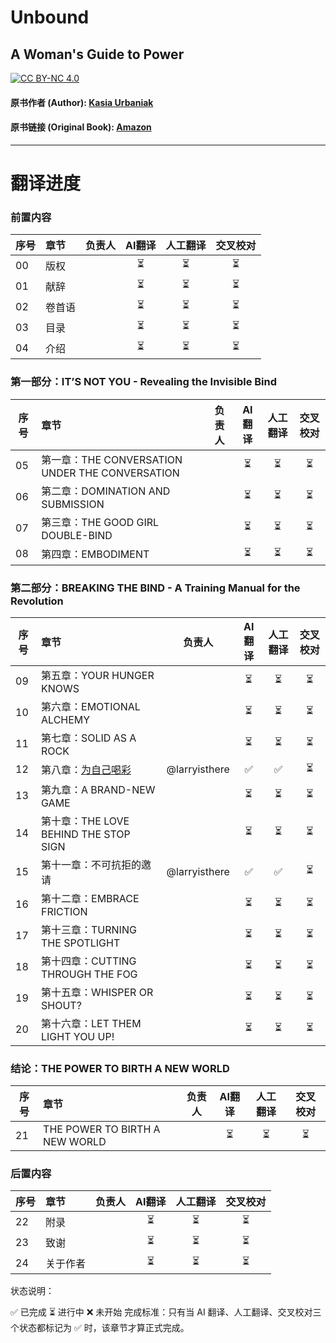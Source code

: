 # Unbound
## A Woman's Guide to Power
[![CC BY-NC 4.0](https://camo.githubusercontent.com/2bc4e666f8b443d92da95ad43dcfb1b4ebed4ea52bb62fc219b00e76b3aa8635/68747470733a2f2f696d672e736869656c64732e696f2f62616467652f4c6963656e73652d434325323042592d2d4e43253230342e302d6c69676874677265792e737667)](https://creativecommons.org/licenses/by-nc/4.0/)
#### 原书作者 (Author): [Kasia Urbaniak](https://www.kasiaurbaniak.com/)
#### 原书链接 (Original Book): [Amazon](https://www.amazon.com/Unbound-Womans-Guide-Kasia-Urbaniak/dp/0593084527)
---
# 翻译进度
### 前置内容
| 序号 | 章节          | 负责人           | AI翻译  | 人工翻译 | 交叉校对 |
|---|:-------------|:-------------:|:-----:|:-----:|:-----:|
|00|版权||⏳|⏳|⏳|
|01|献辞||⏳|⏳|⏳|
|02|卷首语||⏳|⏳|⏳|
|03|目录||⏳|⏳|⏳|
|04|介绍||⏳|⏳|⏳|

### 第一部分：IT’S NOT YOU - Revealing the Invisible Bind
| 序号 | 章节          | 负责人           | AI翻译  | 人工翻译 | 交叉校对 |
|---|:------------- |:-------------:|:-----:|:-----:|:-----:|
|05|第一章：THE CONVERSATION UNDER THE CONVERSATION||⏳|⏳|⏳|
|06|第二章：DOMINATION AND SUBMISSION||⏳|⏳|⏳|
|07|第三章：THE GOOD GIRL DOUBLE-BIND||⏳|⏳|⏳|
|08|第四章：EMBODIMENT||⏳|⏳|⏳|

### 第二部分：BREAKING THE BIND - A Training Manual for the Revolution
| 序号 | 章节          | 负责人           | AI翻译  | 人工翻译 | 交叉校对 |
|---|:------------- |:-------------:|:-----:|:-----:|:-----:|
|09|第五章：YOUR HUNGER KNOWS||⏳|⏳|⏳|
|10|第六章：EMOTIONAL ALCHEMY||⏳|⏳|⏳|
|11|第七章：SOLID AS A ROCK||⏳|⏳|⏳|
|12|第八章：[为自己喝彩](https://github.com/larryisthere/unbound-a-womans-guide-to-power-cn/blob/main/12-Chapter-08-Claiming-Your-Wins%3A-The-Power-of-Self-Celebration.md)|@larryisthere |✅|✅|⏳|
|13|第九章：A BRAND-NEW GAME||⏳|⏳|⏳|
|14|第十章：THE LOVE BEHIND THE STOP SIGN||⏳|⏳|⏳|
|15|第十一章：不可抗拒的邀请|@larryisthere |✅|✅|⏳|
|16|第十二章：EMBRACE FRICTION||⏳|⏳|⏳|
|17|第十三章：TURNING THE SPOTLIGHT||⏳|⏳|⏳|
|18|第十四章：CUTTING THROUGH THE FOG||⏳|⏳|⏳|
|19|第十五章：WHISPER OR SHOUT?||⏳|⏳|⏳|
|20|第十六章：LET THEM LIGHT YOU UP!||⏳|⏳|⏳|

### 结论：THE POWER TO BIRTH A NEW WORLD
| 序号 | 章节          | 负责人           | AI翻译  | 人工翻译 | 交叉校对 |
|---|:------------- |:-------------:|:-----:|:-----:|:-----:|
|21|THE POWER TO BIRTH A NEW WORLD||⏳|⏳|⏳|

### 后置内容
| 序号 | 章节          | 负责人           | AI翻译  | 人工翻译 | 交叉校对 |
|---|:-------------|:-------------:|:-----:|:-----:|:-----:|
|22|附录||⏳|⏳|⏳|
|23|致谢||⏳|⏳|⏳|
|24|关于作者||⏳|⏳|⏳|

状态说明：

✅ 已完成
⏳ 进行中
❌ 未开始
完成标准：只有当 AI 翻译、人工翻译、交叉校对三个状态都标记为 ✅ 时，该章节才算正式完成。
